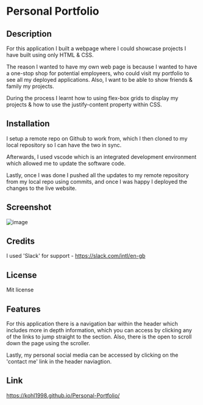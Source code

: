 # Personal Portfolio

## Description

For this application I built a webpage where I could showcase projects I have built using only HTML & CSS. 

The reason I wanted to have my own web page is because I wanted to have a one-stop shop for potential employeers, who could visit my portfolio to see all my deployed applications. Also, I want to be able to show friends & family my projects. 

During the process I learnt how to using flex-box grids to display my projects & how to use the justify-content property within CSS. 

## Installation

I setup a remote repo on Github to work from, which I then cloned to my local repository so I can have the two in sync. 

Afterwards, I used vscode which is an integrated development environment which allowed me to update the software code.

Lastly, once I was done I pushed all the updates to my remote repository from my local repo using commits, and once I was happy I deployed the changes to the live website.

## Screenshot

![image](https://user-images.githubusercontent.com/117359873/216346693-976eb603-d9de-4f1e-b2b2-370028800089.png)


## Credits

I used 'Slack' for support - https://slack.com/intl/en-gb

## License

Mit license

## Features

For this application there is a navigation bar within the header which includes more in depth information, which you can access by clicking any of the links to jump straight to the section. Also, there is the open to scroll down the page using the scroller. 

Lastly, my personal social media can be accessed by clicking on the 'contact me' link in the header naviagtion. 

## Link

https://kohl1998.github.io/Personal-Portfolio/

